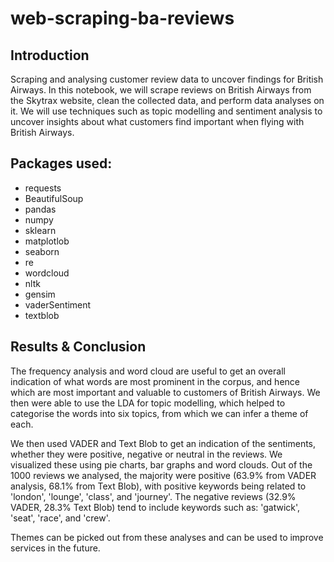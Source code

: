 # web-scraping-ba-reviews

## Introduction
Scraping and analysing customer review data to uncover findings for British Airways. In this notebook, we will scrape reviews on British Airways from the Skytrax website, clean the collected data, and perform data analyses on it. We will use techniques such as topic modelling and sentiment analysis to uncover insights about what customers find important when flying with British Airways.

## Packages used: 
* requests
* BeautifulSoup 
* pandas
* numpy
* sklearn
* matplotlob
* seaborn
* re
* wordcloud
* nltk
* gensim
* vaderSentiment
* textblob


## Results & Conclusion
The frequency analysis and word cloud are useful to get an overall indication of what words are most prominent in the corpus, and hence which are most important and valuable to customers of British Airways. We then were able to use the LDA for topic modelling, which helped to categorise the words into six topics, from which we can infer a theme of each.

We then used VADER and Text Blob to get an indication of the sentiments, whether they were positive, negative or neutral in the reviews. We visualized these using pie charts, bar graphs and word clouds. Out of the 1000 reviews we analysed, the majority were positive (63.9% from VADER analysis, 68.1% from Text Blob), with positive keywords being related to 'london', 'lounge', 'class', and 'journey'. The negative reviews (32.9% VADER, 28.3% Text Blob) tend to include keywords such as: 'gatwick', 'seat', 'race', and 'crew'.

Themes can be picked out from these analyses and can be used to improve services in the future.
